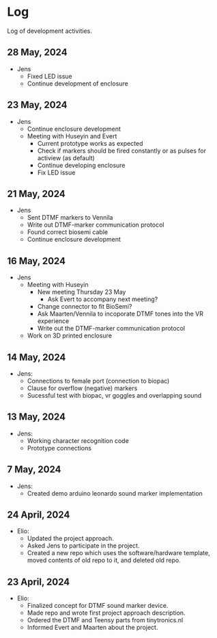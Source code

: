 # Log
Log of development activities.

## 28 May, 2024

  - Jens
    - Fixed LED issue
    - Continue development of enclosure

## 23 May, 2024

- Jens
  - Continue enclosure development
  - Meeting with Huseyin and Evert
    - Current prototype works as expected
    - Check if markers should be fired constantly or as pulses for actiview (as default)
    - Continue developing enclosure
    - Fix LED issue

## 21 May, 2024

- Jens
  - Sent DTMF markers to Vennila
  - Write out DTMF-marker communication protocol
  - Found correct biosemi cable
  - Continue enclosure development

## 16 May, 2024

- Jens
  - Meeting with Huseyin
    - New meeting Thursday 23 May
      - Ask Evert to accompany next meeting?
    - Change connector to fit BioSemi?
    - Ask Maarten/Vennila to incoporate DTMF tones into the VR experience
    - Write out the DTMF-marker communication protocol
  - Work on 3D printed enclosure

## 14 May, 2024

- Jens:
  - Connections to female port (connection to biopac)
  - Clause for overflow (negative) markers
  - Sucessful test with biopac, vr goggles and overlapping sound

## 13 May, 2024

- Jens:
  - Working character recognition code
  - Prototype connections

## 7 May, 2024

- Jens:
  - Created demo arduino leonardo sound marker implementation

## 24 April, 2024
- Elio:
  - Updated the project approach.
  - Asked Jens to participate in the project.
  - Created a new repo which uses the software/hardware template, moved contents of old repo to it, and deleted old repo.

## 23 April, 2024
- Elio:
  - Finalized concept for DTMF sound marker device.
  - Made repo and wrote first project approach description.
  - Ordered the DTMF and Teensy parts from tinytronics.nl
  - Informed Evert and Maarten about the project.
 